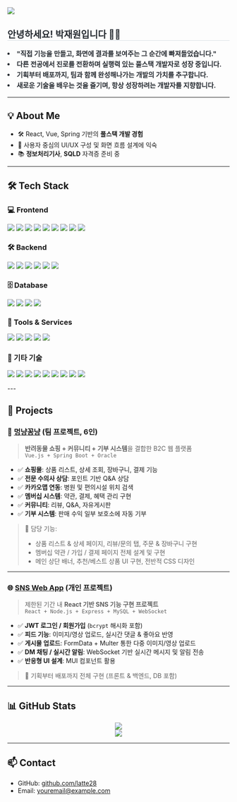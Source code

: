 <img src="https://capsule-render.vercel.app/api?type=egg&color=0:644f4f,100:f8f7f7&height=180&text=Hello%20World!%20I'm%20Jaewon&animation=twinkling&fontColor=4b4848&fontSize=40" />

<div style="text-align: left;"> 
  <h2 style="border-bottom: 1px solid #d8dee4; color: #282d33;">안녕하세요! 박재원입니다 🧑‍💻</h2>  

  <div style="font-weight: 700; font-size: 15px; color: #282d33; line-height: 1.6;">
    <li> "직접 기능을 만들고, 화면에 결과를 보여주는 그 순간에 빠져들었습니다."</li>
    <li> 다른 전공에서 진로를 전환하며 <b>실행력 있는 풀스택 개발자</b>로 성장 중입니다.</li>
    <li> 기획부터 배포까지, 팀과 함께 완성해나가는 개발의 가치를 추구합니다.</li>
    <li> 새로운 기술을 배우는 것을 즐기며, 항상 성장하려는 개발자를 지향합니다.</li>
  </div>
</div>

---

## 💡 About Me

- 🛠 React, Vue, Spring 기반의 **풀스택 개발 경험**
- 🎨 사용자 중심의 UI/UX 구성 및 화면 흐름 설계에 익숙
- 📚 **정보처리기사**, **SQLD** 자격증 준비 중

---

## 🛠 Tech Stack

### 💻 Frontend
<p>
  <img src="https://img.shields.io/badge/HTML5-E34F26?style=flat&logo=html5&logoColor=white"/>
  <img src="https://img.shields.io/badge/CSS3-1572B6?style=flat&logo=css3&logoColor=white"/>
  <img src="https://img.shields.io/badge/JavaScript-F7DF1E?style=flat&logo=javascript&logoColor=black"/>
  <img src="https://img.shields.io/badge/React-61DAFB?style=flat&logo=react&logoColor=black"/>
  <img src="https://img.shields.io/badge/Vue.js-4FC08D?style=flat&logo=vue.js&logoColor=white"/>
  <img src="https://img.shields.io/badge/JSP-007396?style=flat&logo=java&logoColor=white"/>
  <img src="https://img.shields.io/badge/MUI-007FFF?style=flat&logo=mui&logoColor=white"/>
  <img src="https://img.shields.io/badge/Flutter-02569B?style=flat&logo=flutter&logoColor=white"/>
  <img src="https://img.shields.io/badge/Dart-0175C2?style=flat&logo=dart&logoColor=white"/>
</p>

### 🛠 Backend
<p>
  <img src="https://img.shields.io/badge/Java-007396?style=flat&logo=java&logoColor=white"/>
  <img src="https://img.shields.io/badge/SpringBoot-6DB33F?style=flat&logo=springboot&logoColor=white"/>
  <img src="https://img.shields.io/badge/Node.js-339933?style=flat&logo=node.js&logoColor=white"/>
  <img src="https://img.shields.io/badge/Express-000000?style=flat&logo=express&logoColor=white"/>
  <img src="https://img.shields.io/badge/Python-3776AB?style=flat&logo=python&logoColor=white"/>
  <img src="https://img.shields.io/badge/Django-092E20?style=flat&logo=django&logoColor=white"/>
</p>

### 🗄 Database
<p>
  <img src="https://img.shields.io/badge/MySQL-4479A1?style=flat&logo=mysql&logoColor=white"/>
  <img src="https://img.shields.io/badge/Oracle-F80000?style=flat&logo=oracle&logoColor=white"/>
  <img src="https://img.shields.io/badge/NoSQL-4DB33D?style=flat&logo=databricks&logoColor=white"/>
  <img src="https://img.shields.io/badge/Firebase-FFCA28?style=flat&logo=firebase&logoColor=black"/>
</p>

### 🔧 Tools & Services
<p>
  <img src="https://img.shields.io/badge/GitHub-181717?style=flat&logo=github&logoColor=white"/>
  <img src="https://img.shields.io/badge/VSCode-007ACC?style=flat&logo=visualstudiocode&logoColor=white"/>
  <img src="https://img.shields.io/badge/Figma-F24E1E?style=flat&logo=figma&logoColor=white"/>
  <img src="https://img.shields.io/badge/AWS-232F3E?style=flat&logo=amazonaws&logoColor=white"/>
  <img src="https://img.shields.io/badge/Linux-FCC624?style=flat&logo=linux&logoColor=black"/>
</p>

### 🔐 기타 기술
<p>
  <img src="https://img.shields.io/badge/JWT-000000?style=flat&logo=jsonwebtokens&logoColor=white"/>
  <img src="https://img.shields.io/badge/WebSocket-FF6600?style=flat&logo=websocket&logoColor=white"/>
  <img src="https://img.shields.io/badge/Multer-333333?style=flat"/>
  <img src="https://img.shields.io/badge/Quill-333333?style=flat"/>
  <img src="https://img.shields.io/badge/RESTful%20API-005571?style=flat"/>
  <img src="https://img.shields.io/badge/Fetch%20API-4A90E2?style=flat"/>
  <img src="https://img.shields.io/badge/Axios-5A29E4?style=flat"/>
  <img src="https://img.shields.io/badge/AJAX-3C7DC2?style=flat"/>
  <img src="https://img.shields.io/badge/OOP-007396?style=flat"/>
</p>
---

## 📌 Projects

### 🐾 [멍냥꽁냥](https://github.com/suikari/Myky) (팀 프로젝트, 6인)

> **반려동물 쇼핑 + 커뮤니티 + 기부 시스템**을 결합한 B2C 웹 플랫폼  
> `Vue.js + Spring Boot + Oracle`

- ✅ **쇼핑몰**: 상품 리스트, 상세 조회, 장바구니, 결제 기능
- ✅ **전문 수의사 상담**: 포인트 기반 Q&A 상담
- ✅ **카카오맵 연동**: 병원 및 편의시설 위치 검색
- ✅ **멤버십 시스템**: 약관, 결제, 혜택 관리 구현
- ✅ **커뮤니티**: 리뷰, Q&A, 자유게시판
- ✅ **기부 시스템**: 판매 수익 일부 보호소에 자동 기부

> 🔧 담당 기능:
> - 상품 리스트 & 상세 페이지, 리뷰/문의 탭, 주문 & 장바구니 구현  
> - 멤버십 약관 / 가입 / 결제 페이지 전체 설계 및 구현  
> - 메인 상단 배너, 추천/베스트 상품 UI 구현, 전반적 CSS 디자인

---

### 🌐 [SNS Web App](https://github.com/latte28/react_project) (개인 프로젝트)

> 제한된 기간 내 **React 기반 SNS 기능 구현 프로젝트**  
> `React + Node.js + Express + MySQL + WebSocket`

- ✅ **JWT 로그인 / 회원가입** (`bcrypt` 해시화 포함)
- ✅ **피드 기능**: 이미지/영상 업로드, 실시간 댓글 & 좋아요 반영
- ✅ **게시물 업로드**: FormData + Multer 통한 다중 이미지/영상 업로드
- ✅ **DM 채팅 / 실시간 알림**: WebSocket 기반 실시간 메시지 및 알림 전송
- ✅ **반응형 UI 설계**: MUI 컴포넌트 활용

> 🔧 기획부터 배포까지 전체 구현 (프론트 & 백엔드, DB 포함)

---

## 📊 GitHub Stats

<p align="center">
  <img src="https://github-readme-stats.vercel.app/api?username=latte28&show_icons=true&theme=default" />
  <br/>
  <img src="https://github-readme-stats.vercel.app/api/top-langs/?username=latte28&layout=compact&theme=default" />
</p>

---

## 📫 Contact

- GitHub: [github.com/latte28](https://github.com/latte28)
- Email: youremail@example.com

